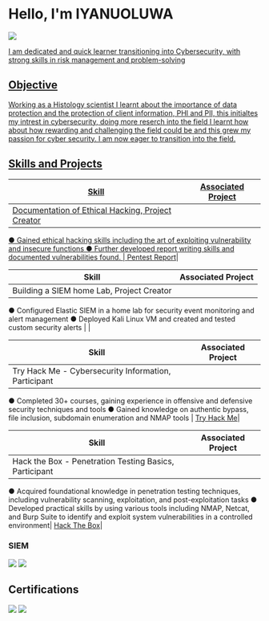 # Hello, I'm IYANUOLUWA
<a href="www.linkedin.com/in/iyanuoluwa-o"><img src="https://img.shields.io/badge/-LinkedIn-0072b1?&style=for-the-badge&logo=linkedin&logoColor=white" />

I am dedicated and quick learner transitioning into Cybersecurity, with strong skills in risk management and problem-solving


## Objective
Working as a Histology scientist I learnt about the importance of data protection and the protection of client information, PHI and PII, this initialtes my intrest in cybersecurity, doing more reserch into the field I learnt how about how rewarding and challenging the field could be and this grew my passion for cyber security. I am now eager to transition into the field.
## Skills and Projects
| Skill                                         | Associated Project         |
|-----------------------------------------------|----------------------------|
| Documentation of Ethical Hacking, Project Creator
● Gained ethical hacking skills including the art of exploiting vulnerability and insecure functions
● Further developed report writing skills and documented vulnerabilities found.  | <a href="https://1drv.ms/b/c/63b650d37f73dd24/EYeEyz9IudxDoRxbqPsXPDgByZafNHydHHO4U8K0w3JW8A?e=ZXBdGB">Pentest Report</a>|

| Skill                                         | Associated Project         |
|-----------------------------------------------|----------------------------|
| Building a SIEM home Lab, Project Creator
● Configured Elastic SIEM in a home lab for security event monitoring and alert management
● Deployed Kali Linux VM and created and tested custom security alerts | |

| Skill                                         | Associated Project         |
|-----------------------------------------------|----------------------------|
| Try Hack Me - Cybersecurity Information, Participant
● Completed 30+ courses, gaining experience in offensive and defensive security techniques and tools
● Gained knowledge on authentic bypass, file inclusion, subdomain enumeration and NMAP tools | <a href="https://tryhackme.com/api/v2/badges/public-profile?userPublicId=3399514">Try Hack Me</a>|

| Skill                                         | Associated Project         |
|-----------------------------------------------|----------------------------|
| Hack the Box - Penetration Testing Basics, Participant
● Acquired foundational knowledge in penetration testing techniques, including vulnerability
scanning, exploitation, and post-exploitation tasks
● Developed practical skills by using various tools including NMAP, Netcat, and Burp Suite to
identify and exploit system vulnerabilities in a controlled environment| <a href="https://app.hackthebox.com/starting-point">Hack The Box</a>|

### SIEM
<div>
    <img src="https://img.shields.io/badge/-Splunk-000000?&style=for-the-badge&logo=Splunk&logoColor=white" />
    <img src="https://img.shields.io/badge/-Elastic-005571?&style=for-the-badge&logo=Elastic&logoColor=white" />
</div>

## Certifications
<div>
<img src="https://img.shields.io/badge/-Security%2B-FF0000?&style=for-the-badge&logo=CompTIA&logoColor=white" />
<img src="https://img.shields.io/badge/-A%2B-4D4D4D?&style=for-the-badge&logo=CompTIA&logoColor=white" />

